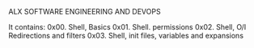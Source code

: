 ALX SOFTWARE ENGINEERING AND DEVOPS

It contains:
0x00. Shell, Basics
0x01. Shell. permissions
0x02. Shell, O/I Redirections and filters
0x03. Shell, init files, variables and expansions
